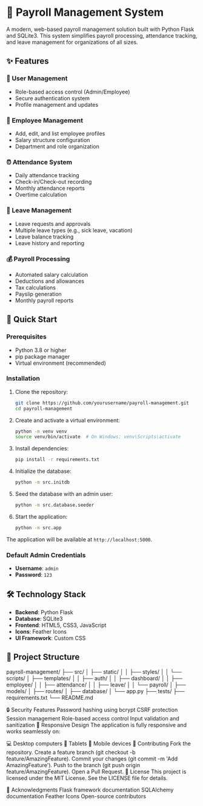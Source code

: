 # 🏢 Payroll Management System

A modern, web-based payroll management solution built with Python Flask and SQLite3. This system simplifies payroll processing, attendance tracking, and leave management for organizations of all sizes.

## ✨ Features

### 👥 User Management
- Role-based access control (Admin/Employee)
- Secure authentication system
- Profile management and updates

### 👔 Employee Management
- Add, edit, and list employee profiles
- Salary structure configuration
- Department and role organization

### ⏰ Attendance System
- Daily attendance tracking
- Check-in/Check-out recording
- Monthly attendance reports
- Overtime calculation

### 📅 Leave Management
- Leave requests and approvals
- Multiple leave types (e.g., sick leave, vacation)
- Leave balance tracking
- Leave history and reporting

### 💰 Payroll Processing
- Automated salary calculation
- Deductions and allowances
- Tax calculations
- Payslip generation
- Monthly payroll reports

## 🚀 Quick Start

### Prerequisites
- Python 3.8 or higher
- pip package manager
- Virtual environment (recommended)

### Installation

1. Clone the repository:
   ```bash
   git clone https://github.com/yourusername/payroll-management.git
   cd payroll-management
   ```

2. Create and activate a virtual environment:
   ```bash
   python -m venv venv
   source venv/bin/activate  # On Windows: venv\Scripts\activate
   ```

3. Install dependencies:
   ```bash
   pip install -r requirements.txt
   ```

4. Initialize the database:
   ```bash
   python -m src.initdb
   ```

5. Seed the database with an admin user:
   ```bash
   python -m src.database.seeder
   ```

6. Start the application:
   ```bash
   python -m src.app
   ```

The application will be available at `http://localhost:5000`.

### Default Admin Credentials
- **Username**: `admin`
- **Password**: `123`

## 🛠️ Technology Stack

- **Backend**: Python Flask
- **Database**: SQLite3
- **Frontend**: HTML5, CSS3, JavaScript
- **Icons**: Feather Icons
- **UI Framework**: Custom CSS

## 📁 Project Structure

payroll-management/
├── src/
│   ├── static/
│   │   ├── styles/
│   │   └── scripts/
│   ├── templates/
│   │   ├── auth/
│   │   ├── dashboard/
│   │   ├── employee/
│   │   ├── attendance/
│   │   ├── leave/
│   │   └── payroll/
│   ├── models/
│   ├── routes/
│   ├── database/
│   └── app.py
├── tests/
├── requirements.txt
└── README.md


🔒 Security Features
Password hashing using bcrypt
CSRF protection
Session management
Role-based access control
Input validation and sanitization
📱 Responsive Design
The application is fully responsive and works seamlessly on:

💻 Desktop computers
💪 Tablets
📱 Mobile devices
🤝 Contributing
Fork the repository.
Create a feature branch (git checkout -b feature/AmazingFeature).
Commit your changes (git commit -m 'Add AmazingFeature').
Push to the branch (git push origin feature/AmazingFeature).
Open a Pull Request.
📝 License
This project is licensed under the MIT License. See the LICENSE file for details.

🙏 Acknowledgments
Flask framework documentation
SQLAlchemy documentation
Feather Icons
Open-source contributors
